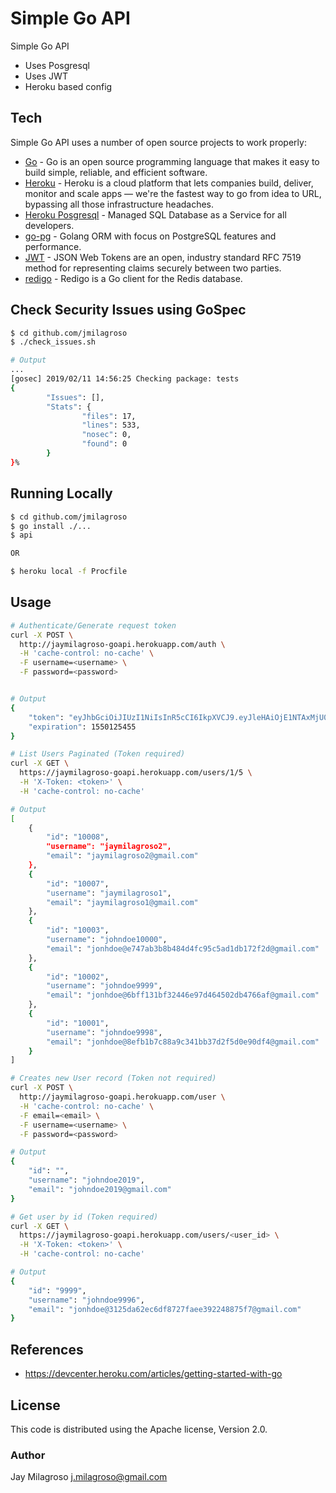 # Simple Go API

Simple Go API

  - Uses Posgresql
  - Uses JWT
  - Heroku based config

## Tech

Simple Go API uses a number of open source projects to work properly:

* [Go](https://golang.org/) - Go is an open source programming language that makes it easy to build simple, reliable, and efficient software. 
* [Heroku](https://devcenter.heroku.com/articles/getting-started-with-go) - Heroku is a cloud platform that lets companies build, deliver, monitor and scale apps — we're the fastest way to go from idea to URL, bypassing all those infrastructure headaches.
* [Heroku Posgresql](https://www.heroku.com/postgres) - Managed SQL Database as a Service for all developers.
* [go-pg](https://github.com/go-pg/pg) - Golang ORM with focus on PostgreSQL features and performance.
* [JWT](https://jwt.io/) - JSON Web Tokens are an open, industry standard RFC 7519 method for representing claims securely between two parties.
* [redigo](https://github.com/gomodule/redigo) - Redigo is a Go client for the Redis database.

## Check Security Issues using GoSpec
```sh
$ cd github.com/jmilagroso
$ ./check_issues.sh

# Output
...
[gosec] 2019/02/11 14:56:25 Checking package: tests
{
        "Issues": [],
        "Stats": {
                "files": 17,
                "lines": 533,
                "nosec": 0,
                "found": 0
        }
}%
```

## Running Locally
```sh
$ cd github.com/jmilagroso
$ go install ./...
$ api

OR

$ heroku local -f Procfile
```

## Usage
```sh
# Authenticate/Generate request token
curl -X POST \
  http://jaymilagroso-goapi.herokuapp.com/auth \
  -H 'cache-control: no-cache' \
  -F username=<username> \
  -F password=<password>


# Output
{
    "token": "eyJhbGciOiJIUzI1NiIsInR5cCI6IkpXVCJ9.eyJleHAiOjE1NTAxMjU0NTUsImlhdCI6MTU0OTg2NjI1NSwic3ViIjoiMTAwMDgifQ.XsH7pA1O8nDlD3yllFk19_eN6DWkLhV5X2xHbRSn0Ks",
    "expiration": 1550125455
}
```


```sh
# List Users Paginated (Token required)
curl -X GET \
  https://jaymilagroso-goapi.herokuapp.com/users/1/5 \
  -H 'X-Token: <token>' \
  -H 'cache-control: no-cache'

# Output
[
    {
        "id": "10008",
        "username": "jaymilagroso2",
        "email": "jaymilagroso2@gmail.com"
    },
    {
        "id": "10007",
        "username": "jaymilagroso1",
        "email": "jaymilagroso1@gmail.com"
    },
    {
        "id": "10003",
        "username": "johndoe10000",
        "email": "jonhdoe@e747ab3b8b484d4fc95c5ad1db172f2d@gmail.com"
    },
    {
        "id": "10002",
        "username": "johndoe9999",
        "email": "jonhdoe@6bff131bf32446e97d464502db4766af@gmail.com"
    },
    {
        "id": "10001",
        "username": "johndoe9998",
        "email": "jonhdoe@8efb1b7c88a9c341bb37d2f5d0e90df4@gmail.com"
    }
]
```

```sh
# Creates new User record (Token not required)
curl -X POST \
  http://jaymilagroso-goapi.herokuapp.com/user \
  -H 'cache-control: no-cache' \
  -F email=<email> \
  -F username=<username> \
  -F password=<password>

# Output
{
    "id": "",
    "username": "johndoe2019",
    "email": "johndoe2019@gmail.com"
}
```

```sh
# Get user by id (Token required)
curl -X GET \
  https://jaymilagroso-goapi.herokuapp.com/users/<user_id> \
  -H 'X-Token: <token>' \
  -H 'cache-control: no-cache'

# Output
{
    "id": "9999",
    "username": "johndoe9996",
    "email": "jonhdoe@3125da62ec6df8727faee392248875f7@gmail.com"
}
```

## References
- https://devcenter.heroku.com/articles/getting-started-with-go


## License
This code is distributed using the Apache license, Version 2.0.

### Author
Jay Milagroso <j.milagroso@gmail.com>